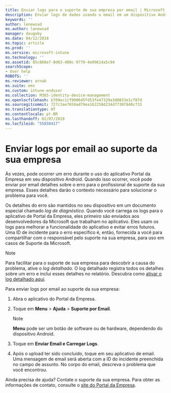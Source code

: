 ```yaml
---
title: Enviar logs para o suporte de sua empresa por email | Microsoft Docs
description: Enviar logs de dados usando o email em um dispositivo Android
keywords: ''
author: lenewsad
ms.author: lanewsad
manager: dougeby
ms.date: 04/12/2018
ms.topic: article
ms.prod: ''
ms.service: microsoft-intune
ms.technology: ''
ms.assetid: 85c868e7-8d63-480c-9770-4e99614a5c94
searchScope:
- User help
ROBOTS: ''
ms.reviewer: arnab
ms.suite: ems
ms.custom: intune-enduser
ms.collection: M365-identity-device-management
ms.openlocfilehash: b709ec1cf900645fd53fe47329a3d0833e1cf87d
ms.sourcegitcommit: 727c3ae7659ad79ea162250d234d7730f840c731
ms.translationtype: HT
ms.contentlocale: pt-BR
ms.lasthandoff: 02/07/2019
ms.locfileid: "55850417"
---
```

# <a name="email-logs-to-your-company-support"></a>Enviar logs por email ao suporte da sua empresa

Às vezes, pode ocorrer um erro durante o uso do aplicativo Portal da Empresa em seu dispositivo Android. Quando isso ocorrer, você pode enviar por email detalhes sobre o erro para o profissional de suporte da sua empresa. Esses detalhes darão o contexto necessário para solucionar o problema para você.  

Os detalhes do erro são mantidos no seu dispositivo em um documento especial chamado _log de diagnóstico_. Quando você carrega os logs para o aplicativo de Portal da Empresa, eles primeiro são enviados aos desenvolvedores da Microsoft que trabalham no aplicativo. Eles usam os logs para melhorar a funcionalidade do aplicativo e evitar erros futuros. Uma ID de incidente para o erro específico é, então, fornecida a você para compartilhar com o responsável pelo suporte na sua empresa, para uso em casos de Suporte da Microsoft.

> [!Note]
> Para facilitar para o suporte de sua empresa para descobrir a causa do problema, ative o _log detalhado_. O log detalhado registra todos os detalhes sobre um erro e inclui esses detalhes no relatório. Descubra como [ativar o log detalhado aqui](use-verbose-logging-to-help-your-it-administrator-fix-device-issues-android.md).  

Para enviar logs por email ao suporte da sua empresa:

1.  Abra o aplicativo do Portal da Empresa.

2.  Toque em **Menu** > **Ajuda** > **Suporte por Email**.

    > [!NOTE]
    > **Menu** pode ser um botão de software ou de hardware, dependendo do dispositivo Android.

3.  Toque em **Enviar Email e Carregar Logs**.
4.  Após o upload ter sido concluído, toque em seu aplicativo de email. Uma mensagem de email será aberta com a ID do incidente preenchida no campo de assunto. No corpo do email, descreva o problema que você encontrou.  

Ainda precisa de ajuda? Contate o suporte da sua empresa. Para obter as informações de contato, consulte o [site do Portal da Empresa](https://go.microsoft.com/fwlink/?linkid=2010980).
